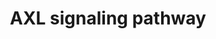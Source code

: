 ---
annotations:
- id: PW:0000495
  parent: signaling pathway
  type: Pathway Ontology
  value: Gas6 - Axl signaling axis
- id: PW:0000003
  parent: signaling pathway
  type: Pathway Ontology
  value: signaling pathway
authors:
- Keshav
- Khanspers
- Rex D A B
- DeSl
- Egonw
- Finterly
- AlexanderPico
description: Axl is a transmembrane protein comes under TAM (Tyro3,Axl and Mertk)
  family of receptor tyrosine kinase (RTK). It is first identified as transforming
  gene, isolated from primary human myeloid leukemia cells. Axl gene is located in
  chromosome 19, at 19q13.1 , which encodes 894 amino acids with molecular weight
  range between 100 and 140kDa. Axl receptor is having extracellular, transmembrane
  and an intracellular domain. Extra cellular domain contains two immunoglobulin like
  (IgL) and fibronectin type-III (FN III) like domain with a single pass transmembrane
  domain. An intracellular protein tyrosine kinase domain contains total six phosphorylation
  sites, among them three phosphorylation sites were found in N-terminal domain such
  as Tyr 779 , Tyr 821 and Tyr 866 and other three sites were found in C-terminal
  domain such as Tyr 698 , Tyr 702 , Tyr 703 which are getting autophosphorlyated
  to accomplish their complete functions of subsequent kinase activity. Axl activation
  is mediated by a ligand growth arrest-specific protein 6 (Gas6). The activation
  of Axl can also occur through ligand independent in response to ROS which mainly
  occurs during oxidative stress and overexpression of Axl. Axl receptor is extensively
  expressed in various tissues such as brain, heart, liver, bone marrow, neurons and
  vascular tissues. The aberrant expression as well as prolonged activation of Axl
  has been reported in various disease conditions such as cancer, chronic immune disorders
  and cardiovascular diseases. The Axl receptor is a class of protein that transfer
  signals from the extracellular matrix into the cytoplasm and results in various
  signaling pathways through its downstream substrates. This regulates various physiological
  processes including cell proliferation, survival, motility, aggregation and anti-inflammation.
  The Axl receptor activation contributes various down signaling pathways including
  PI3K/AKT, MAPK/ERK, JAK/STAT, and PI3K/AKT/mTOR. Axl ligand independent activation
  also induces AKT and MAPK signaling pathways and regulates EMT, which are mainly
  involved in cell proliferation, migration and survival of colorectal cancer. However,
  it has a major concern in biomedical importance, comprehensive detail about Axl
  mediated signaling pathway is still unavailable in the publically available pathway
  resources. Therefore, we systematically developed an integrated pathway map of Axl
  signaling. The pathway map was developed through literature mining from published
  literature data based on manual annotation guidelines adapted from Netpath (curated
  resource of signal transduction pathways in humans). In the present study, PubMed
  search using query terms showed about 1170 articles, which were related to Axl signaling
  pathway until November 2019. These articles were carefully reviewed based on our
  annotation criteria and short listed into 171 articles which had information pertinent
  to Axl mediated signaling.
last-edited: 2023-05-09
organisms:
- Homo sapiens
redirect_from:
- /index.php/Pathway:WP4847
- /instance/WP4847
- /instance/WP4847_r126496
revision: r126496
schema-jsonld:
- '@context': https://schema.org/
  '@id': https://wikipathways.github.io/pathways/WP4847.html
  '@type': Dataset
  creator:
    '@type': Organization
    name: WikiPathways
  description: Axl is a transmembrane protein comes under TAM (Tyro3,Axl and Mertk)
    family of receptor tyrosine kinase (RTK). It is first identified as transforming
    gene, isolated from primary human myeloid leukemia cells. Axl gene is located
    in chromosome 19, at 19q13.1 , which encodes 894 amino acids with molecular weight
    range between 100 and 140kDa. Axl receptor is having extracellular, transmembrane
    and an intracellular domain. Extra cellular domain contains two immunoglobulin
    like (IgL) and fibronectin type-III (FN III) like domain with a single pass transmembrane
    domain. An intracellular protein tyrosine kinase domain contains total six phosphorylation
    sites, among them three phosphorylation sites were found in N-terminal domain
    such as Tyr 779 , Tyr 821 and Tyr 866 and other three sites were found in C-terminal
    domain such as Tyr 698 , Tyr 702 , Tyr 703 which are getting autophosphorlyated
    to accomplish their complete functions of subsequent kinase activity. Axl activation
    is mediated by a ligand growth arrest-specific protein 6 (Gas6). The activation
    of Axl can also occur through ligand independent in response to ROS which mainly
    occurs during oxidative stress and overexpression of Axl. Axl receptor is extensively
    expressed in various tissues such as brain, heart, liver, bone marrow, neurons
    and vascular tissues. The aberrant expression as well as prolonged activation
    of Axl has been reported in various disease conditions such as cancer, chronic
    immune disorders and cardiovascular diseases. The Axl receptor is a class of protein
    that transfer signals from the extracellular matrix into the cytoplasm and results
    in various signaling pathways through its downstream substrates. This regulates
    various physiological processes including cell proliferation, survival, motility,
    aggregation and anti-inflammation. The Axl receptor activation contributes various
    down signaling pathways including PI3K/AKT, MAPK/ERK, JAK/STAT, and PI3K/AKT/mTOR.
    Axl ligand independent activation also induces AKT and MAPK signaling pathways
    and regulates EMT, which are mainly involved in cell proliferation, migration
    and survival of colorectal cancer. However, it has a major concern in biomedical
    importance, comprehensive detail about Axl mediated signaling pathway is still
    unavailable in the publically available pathway resources. Therefore, we systematically
    developed an integrated pathway map of Axl signaling. The pathway map was developed
    through literature mining from published literature data based on manual annotation
    guidelines adapted from Netpath (curated resource of signal transduction pathways
    in humans). In the present study, PubMed search using query terms showed about
    1170 articles, which were related to Axl signaling pathway until November 2019.
    These articles were carefully reviewed based on our annotation criteria and short
    listed into 171 articles which had information pertinent to Axl mediated signaling.
  keywords:
  - ' RPS6KA1'
  - ACOX1
  - ACTA1
  - ACTA2
  - ADAM11
  - AHNAK2
  - AKT3
  - ANGPT2
  - ATF2
  - ATG5
  - AXL
  - BCL2
  - BCL2L1
  - BECN1
  - BIRC5
  - BMP6
  - BMP7
  - BMP8A
  - BMP8B
  - CALD1
  - CASP3
  - CAV1
  - CAV2
  - CCL2
  - CCND1
  - CCNE1
  - CCR2
  - CD274
  - CD36
  - CDH1
  - CDK4
  - CDK6
  - CDKN1A
  - CDKN2A
  - CHEK1
  - CHUK
  - CIP2A
  - COL1A1
  - COL3A1
  - CPT1A
  - CTLA4
  - CTNNB1
  - CXCL16
  - CXCR6
  - 'CYR61 '
  - DAPK
  - DKK3
  - ELMO1
  - FLT1
  - FN1
  - FOXO1
  - FOXP3
  - GAS6
  - GLI1
  - GLI2
  - GLI3
  - 'GSK3B '
  - IL-18
  - IL1B
  - IRS-1
  - JUN
  - KDR
  - LEF1
  - LIGHT
  - LINC00526
  - LTB
  - MAP1LC3B
  - MAP2K1
  - MAP2K2
  - MAPK1
  - MAPK14
  - MAPK3
  - MAPK8
  - MAPK9
  - MDM2
  - MDM4
  - MERTK
  - MET
  - MITF
  - MKI67
  - MMP2
  - MMP9
  - MSN
  - MTOR
  - MYC
  - 'MYC '
  - NFKBIA
  - NLRP3
  - NRG1
  - PAK1
  - PARP1
  - PDK1
  - PI3K
  - PPARG
  - PRKACA
  - PTK2
  - PTPN11
  - RAC
  - RELA
  - RPS6
  - RPS6KB1
  - S100A10
  - SCD
  - SERPINE1
  - SMAD3
  - SMO
  - SNAI1
  - SNAI2
  - SNAI3
  - SOCS1
  - SOCS3
  - SP1
  - SPARC
  - SRC
  - STAT1
  - STAT3
  - TF
  - TGF4
  - TGFB1
  - TGFB1I1
  - TGFB2
  - TGFBR2
  - TIMP1
  - TMEFF1
  - TMEM132A
  - TNF
  - TNS2
  - TP53
  - TWIST
  - VAV1
  - VCAM-1
  - VEGFA
  - VIM
  - ZEB1
  license: CC0
  name: AXL signaling pathway
seo: CreativeWork
title: AXL signaling pathway
wpid: WP4847
---
